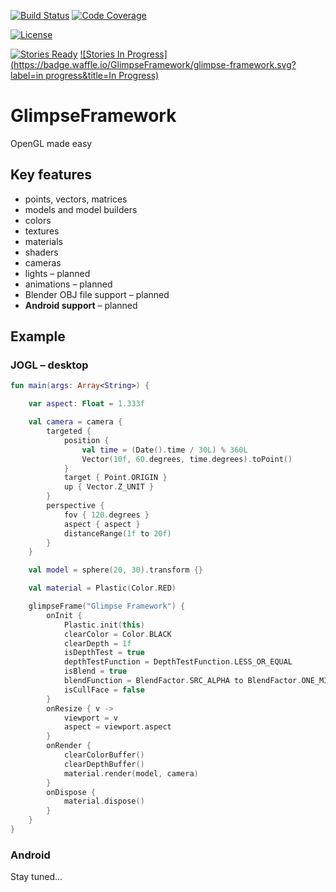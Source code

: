 [![Build Status](https://travis-ci.org/GlimpseFramework/glimpse-framework.svg?branch=master)](https://travis-ci.org/GlimpseFramework/glimpse-framework)
[![Code Coverage](https://codecov.io/github/GlimpseFramework/glimpse-framework/coverage.svg?branch=master)](https://codecov.io/github/GlimpseFramework/glimpse-framework?branch=master)
<!-- [![Download](https://api.bintray.com/packages/glimpse-framework/org.glimpseframework/glimpse-framework/images/download.svg) ](https://bintray.com/glimpse-framework/org.glimpseframework/glimpse-framework/_latestVersion) -->
[![License](https://img.shields.io/badge/license-Apache%20License%202.0-blue.svg?style=flat)](http://www.apache.org/licenses/LICENSE-2.0)

[![Stories Ready](https://badge.waffle.io/GlimpseFramework/glimpse-framework.svg?label=open&title=Open)](http://waffle.io/GlimpseFramework/glimpse-framework)
[![Stories In Progress](https://badge.waffle.io/GlimpseFramework/glimpse-framework.svg?label=in progress&title=In Progress)](http://waffle.io/GlimpseFramework/glimpse-framework)

# GlimpseFramework

OpenGL made easy

## Key features

* points, vectors, matrices
* models and model builders
* colors
* textures
* materials
* shaders
* cameras
* lights – planned
* animations – planned
* Blender OBJ file support – planned
* **Android support** – planned

## Example

### JOGL – desktop

```kotlin
fun main(args: Array<String>) {

	var aspect: Float = 1.333f

	val camera = camera {
		targeted {
			position {
				val time = (Date().time / 30L) % 360L
				Vector(10f, 60.degrees, time.degrees).toPoint()
			}
			target { Point.ORIGIN }
			up { Vector.Z_UNIT }
		}
		perspective {
			fov { 120.degrees }
			aspect { aspect }
			distanceRange(1f to 20f)
		}
	}

	val model = sphere(20, 30).transform {}

	val material = Plastic(Color.RED)

	glimpseFrame("Glimpse Framework") {
		onInit {
			Plastic.init(this)
			clearColor = Color.BLACK
			clearDepth = 1f
			isDepthTest = true
			depthTestFunction = DepthTestFunction.LESS_OR_EQUAL
			isBlend = true
			blendFunction = BlendFactor.SRC_ALPHA to BlendFactor.ONE_MINUS_SRC_ALPHA
			isCullFace = false
		}
		onResize { v ->
			viewport = v
			aspect = viewport.aspect
		}
		onRender {
			clearColorBuffer()
			clearDepthBuffer()
			material.render(model, camera)
		}
		onDispose {
			material.dispose()
		}
	}
}
```

### Android

Stay tuned…
